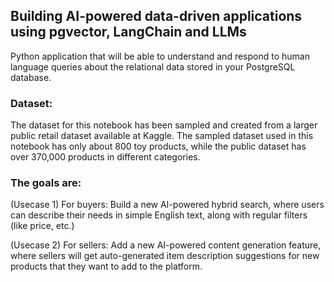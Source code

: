 ## Building AI-powered data-driven applications using pgvector, LangChain and LLMs

Python application that will be able to understand and respond to human language queries about the relational data stored in your PostgreSQL database. 

### Dataset:

The dataset for this notebook has been sampled and created from a larger public retail dataset available at Kaggle. The sampled dataset used in this notebook has only about 800 toy products, while the public dataset has over 370,000 products in different categories.

### The goals are:

(Usecase 1) For buyers: Build a new AI-powered hybrid search, where users can describe their needs in simple English text, along with regular filters (like price, etc.)

(Usecase 2) For sellers: Add a new AI-powered content generation feature, where sellers will get auto-generated item description suggestions for new products that they want to add to the platform.